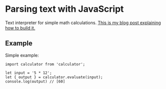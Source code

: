 # Parsing text with JavaScript

Text interpreter for simple math calculations. [This is my blog post explaining how to build it.](https://www.pburris.me/blog/parsing-text-with-javascript)


## Example

Simple example:

```
import calculator from 'calculator';

let input = '5 * 12';
let { output } = calculator.evaluate(input);
console.log(output) // [60]
```
